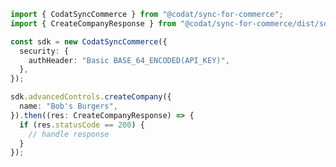 <!-- Start SDK Example Usage -->


```typescript
import { CodatSyncCommerce } from "@codat/sync-for-commerce";
import { CreateCompanyResponse } from "@codat/sync-for-commerce/dist/sdk/models/operations";

const sdk = new CodatSyncCommerce({
  security: {
    authHeader: "Basic BASE_64_ENCODED(API_KEY)",
  },
});

sdk.advancedControls.createCompany({
  name: "Bob's Burgers",
}).then((res: CreateCompanyResponse) => {
  if (res.statusCode == 200) {
    // handle response
  }
});
```
<!-- End SDK Example Usage -->